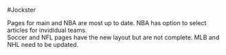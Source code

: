#Jockster

Pages for main and NBA are most up to date.  NBA has option to select articles for invididual teams.  
Soccer and NFL pages have the new layout but are not complete.  MLB and NHL need to be updated.
